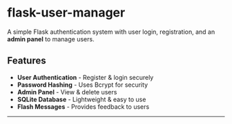 # flask-user-manager

A simple Flask authentication system with user login, registration, and an **admin panel** to manage users.

##  Features
-  **User Authentication** - Register & login securely
-  **Password Hashing** - Uses Bcrypt for security
-  **Admin Panel** - View & delete users
-  **SQLite Database** - Lightweight & easy to use
-  **Flash Messages** - Provides feedback to users

---

